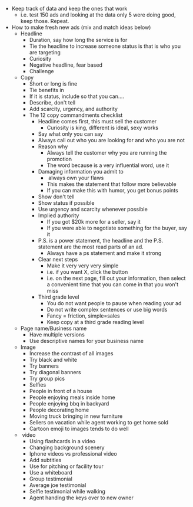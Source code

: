 - Keep track of data and keep the ones that work
	- i.e. test 150 ads and looking at the data only 5 were doing good, keep those. Repeat.
- How to make fresh new ads (mix and match ideas below)
	- Headline
		- Duration, say how long the service is for
		- Tie the headline to increase someone status is that is who you are targeting
		- Curiosity
		- Negative headline, fear based
		- Challenge
	- Copy
		- Short or long is fine
		- Tie benefits in
		- If it is status, include so that you can….
		- Describe, don't tell
		- Add scarcity, urgency, and authority
		- The 12 copy commandments checklist
			- Headline comes first, this must sell the customer
				- Curiosity is king, different is ideal, sexy works
			- Say what only you can say
			- Always call out who you are looking for and who you are not
			- Reason why
				- Always tell the customer why you are running the promotion
				- The word because is a very influential word, use it
			- Damaging information you admit to
				-  always own your flaws
				- This makes the statement that follow more believable
				- If you can make this with humor, you get bonus points
			- Show don't tell
			- Show status if possible
			- Use urgency and scarcity whenever possible
			- Implied authority
				- If you got $20k more for a seller, say it
				- If you were able to negotiate something for the buyer, say it
			- P.S. is a power statement, the headline and the P.S. statement are the most read parts of an ad.
				- Always have a ps statement and make it strong
			- Clear next steps
				- Make it very very very simple
				- i.e. if you want X, click the button
				- i.e. on the next page, fill out your information, then select a convenient time that you can come in that you won't miss
			- Third grade level
				- You do not want people to pause when reading your ad
				- Do not write complex sentences or use big words
				- Fancy = friction, simple=sales
				- Keep copy at a third grade reading level
	- Page name/Business name
		- Have multiple versions
		- Use descriptive names for your business name
	- Image
		- Increase the contrast of all images
		- Try black and white
		- Try banners
		- Try diagonal banners
		- Try group pics
		- Selfies
		- People in front of a house
		- People enjoying meals inside home
		- People enjoying bbq in backyard
		- People decorating home
		- Moving truck bringing in new furniture
		- Sellers on vacation while agent working to get home sold
		- Cartoon emoji to images tends to do well
	-  video
		- Using flashcards in a video
		- Changing background scenery
		- Iphone videos vs professional video
		- Add subtitles
		- Use for pitching or facility tour
		- Use a whiteboard
		- Group testimonial
		- Average joe testimonial
		- Selfie testimonial while walking
		- Agent handing the keys over to new owner
